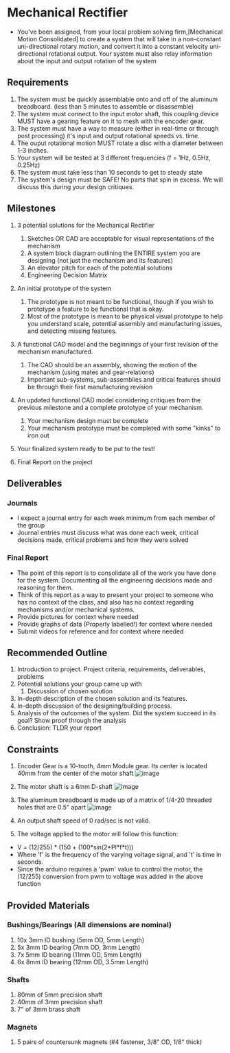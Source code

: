 # Mechanical Rectifier

- You've been assigned, from your local problem solving firm,[Mechanical Motion Consolidated] to create a system that will take in a non-constant uni-directional rotary motion, and convert it into a constant velocity uni-directional rotational output. Your system must also relay information about the input and output rotation of the system

## Requirements 
1. The system must be quickly assemblable onto and off of the aluminum breadboard. (less than 5 minutes to assemble or disassemble)
2. The system must connect to the input motor shaft, this coupling device MUST have a gearing feature on it to mesh with the encoder gear.
3. The system must have a way to measure (either in real-time or through post processing) it's input and output rotational speeds vs. time. 
4. The ouput rotational motion MUST rotate a disc with a diameter between 1-3 inches.
5. Your system will be tested at 3 different frequencies (f = 1Hz, 0.5Hz, 0.25Hz)
6. The system must take less than 10 seconds to get to steady state
7. The system's design must be SAFE! No parts that spin in excess. We will discuss this during your design critiques.

## Milestones
1. 3 potential solutions for the Mechanical Rectifier
    1. Sketches OR CAD are acceptable for visual representations of the mechanism
    2. A system block diagram outlining the ENTIRE system you are designing (not just the mechanism and its features)
    3. An elevator pitch for each of the potential solutions
    4. Engineering Decision Matrix

2. An initial prototype of the system
    1. The prototype is not meant to be functional, though if you wish to prototype a feature to be functional that is okay.
    2. Most of the prototype is mean to be physical visual prototype to help you understand scale, potential assembly and manufacturing issues, and detecting missing features.

3. A functional CAD model and the beginnings of your first revision of the mechanism manufactured.
    1. The CAD should be an assembly, showing the motion of the mechanism (using mates and gear-relations)
    2. Important sub-systems, sub-assemblies and critical features should be through their first manufacturing revision

4. An updated functional CAD model considering critiques from the previous milestone and a complete prototype of your mechanism.
    1. Your mechanism design must be complete
    2. Your mechanism prototype must be completed with some "kinks" to iron out
    
5. Your finalized system ready to be put to the test!

6. Final Report on the project

## Deliverables
### Journals
- I expect a journal entry for each week minimum from each member of the group
- Journal entries must discuss what was done each week, critical decisions made, critical problems and how they were solved
### Final Report
- The point of this report is to consolidate all of the work you have done for the system. Documenting all the engineering decisions made and reasoning for them. 
- Think of this report as a way to present your project to someone who has no context of the class, and also has no context regarding mechanisms and/or mechanical systems.
- Provide pictures for context where needed
- Provide graphs of data (Properly labelled!) for context where needed
- Submit videos for reference and for context where needed

## Recommended Outline
1. Introduction to project. Project criteria, requirements, deliverables, problems
2. Potential solutions your group came up with
    1. Discussion of chosen solution
3. In-depth description of the chosen solution and its features. 
4. In-depth discussion of the designing/building process.
5. Analysis of the outcomes of the system. Did the system succeed in its goal? Show proof through the analysis
6. Conclusion: TLDR your report
<div style="page-break-after: always;"></div>

## Constraints
1. Encoder Gear is a 10-tooth, 4mm Module gear. Its center is located 40mm from the center of the motor shaft
![image](../2025/images/encoder-gear.png)
<div style="page-break-after: always;"></div>

2. The motor shaft is a 6mm D-shaft
![image](../2025/images/motor-shaft.png)
<div style="page-break-after: always;"></div>

3. The aluminum breadboard is made up of a matrix of 1/4-20 threaded holes that are 0.5" apart
![image](../2025/images/aluminum-breadboard.png)
<div style="page-break-after: always;"></div>


4. An output shaft speed of 0 rad/sec is not valid.  

5. The voltage applied to the motor will follow this function:
- V = (12/255) * (150 + (100\*sin(2\*PI\*f\*t)))  
- Where 'f' is the frequency of the varying voltage signal, and 't' is time in seconds.
- Since the arduino requires a 'pwm' value to control the motor, the (12/255) conversion from pwm to voltage was added in the above function

## Provided Materials
### Bushings/Bearings (All dimensions are nominal)
1. 10x 3mm ID bushing (5mm OD, 5mm Length)
2. 5x 3mm ID bearing (7mm OD, 3mm Length)
3. 7x 5mm ID bearing (11mm OD, 5mm Length)
4. 6x 8mm ID bearing (12mm OD, 3.5mm Length)
### Shafts
1. 80mm of 5mm precision shaft
2. 40mm of 3mm precision shaft
3. 7" of 3mm brass shaft 
### Magnets
1. 5 pairs of countersunk magnets (#4 fastener, 3/8" OD, 1/8" thick)